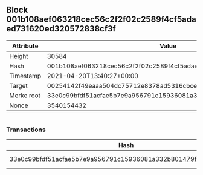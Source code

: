 ## Block 001b108aef063218cec56c2f2f02c2589f4cf5adaed731620ed320572838cf3f

Attribute | Value
--- | ---
Height | 30584
Hash | 001b108aef063218cec56c2f2f02c2589f4cf5adaed731620ed320572838cf3f
Timestamp | 2021-04-20T13:40:27+00:00
Target | 00254142f49eaaa504dc75712e8378ad5316cbcead634704b3734b6271167cc4
Merke root | 33e0c99bfdf51acfae5b7e9a956791c15936081a332b801479f2cf6ef01563c7
Nonce | 3540154432

```

```

### Transactions

Hash | Amount
--- | ---
[33e0c99bfdf51acfae5b7e9a956791c15936081a332b801479f2cf6ef01563c7](33e0c99bfdf51acfae5b7e9a956791c15936081a332b801479f2cf6ef01563c7.md) | 10.00000000 SKEPTI 
